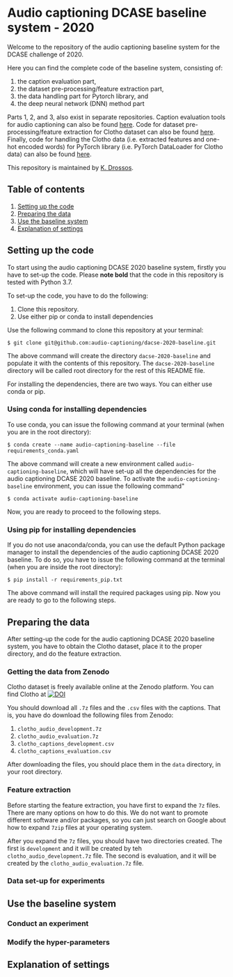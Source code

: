 # Audio captioning DCASE baseline system - 2020

Welcome to the repository of the audio captioning baseline system
for the DCASE challenge of 2020. 

Here you can find the complete code of the baseline system, consisting
of:  

  1. the caption evaluation part,
  2. the dataset pre-processing/feature extraction part,
  3. the data handling part for Pytorch library, and
  4. the deep neural network (DNN) method part
  
Parts 1, 2, and 3, also exist in separate repositories. Caption evaluation
tools for audio captioning can also be found
[here](https://github.com/audio-captioning/caption-evaluation-tools). 
Code for dataset pre-processing/feature extraction for Clotho dataset can
also be found [here](https://github.com/audio-captioning/clotho-dataloader).
Finally, code for handling the Clotho data (i.e. extracted features and 
one-hot encoded words) for PyTorch library (i.e. PyTorch DataLoader for
Clotho data) can also be found
[here](https://github.com/audio-captioning/clotho-dataloader).  

This repository is maintained by [K. Drossos](https://github.com/dr-costas). 


## Table of contents

  1. [Setting up the code](#setting-up-the-code)
  2. [Preparing the data](#preparing-the-data)
  3. [Use the baseline system](#use-the-baseline-system)
  5. [Explanation of settings](#explanation-of-settings)
  
## Setting up the code

To start using the audio captioning DCASE 2020 baseline system, firstly you
have to set-up the code. Please **note bold** that the code in this repository
is tested with Python 3.7.  

To set-up the code, you have to do the following: 

  1. Clone this repository.
  2. Use either pip or conda to install dependencies
  
Use the following command to clone this repository at your terminal:

````shell script
$ git clone git@github.com:audio-captioning/dacse-2020-baseline.git
````

The above command will create the directory `dacse-2020-baseline` and populate
it with the contents of this repository. The `dacse-2020-baseline` directory 
will be called root directory for the rest of this README file. 
  
For installing the dependencies, there are two ways. You can either use conda or
pip. 

### Using conda for installing dependencies

To use conda, you can issue the following command at your terminal (when you are 
in the root directory):

````shell script
$ conda create --name audio-captioning-baseline --file requirements_conda.yaml
````  

The above command will create a new environment called `audio-captioning-baseline`, which 
will have set-up all the dependencies for the audio captioning DCASE 2020 baseline.  To 
activate the `audio-captioning-baseline` environment, you can issue the following command"

````shell script
$ conda activate audio-captioning-baseline
```` 

Now, you are ready to proceed to the following steps. 

### Using pip for installing dependencies

If you do not use anaconda/conda, you can use the default Python package manager to install
the dependencies of the audio captioning DCASE 2020 baseline. To do so, you have to issue
the following command at the terminal (when you are inside the root directory): 

````shell script
$ pip install -r requirements_pip.txt
````

The above command will install the required packages using pip. Now you are ready to go
to the following steps. 

## Preparing the data

After setting-up the code for the audio captioning DCASE 2020 baseline system, you have to
obtain the Clotho dataset, place it to the proper directory, and do the feature extraction.  

### Getting the data from Zenodo

Clotho dataset is freely available online at the Zenodo platform. 
You can find Clotho at
[![DOI](https://zenodo.org/badge/DOI/10.5281/zenodo.3490684.svg)](https://doi.org/10.5281/zenodo.3490684)
 
You should download all `.7z` files and the `.csv` files with the captions. That is, you have
do download the following files from Zenodo: 

  1. `clotho_audio_development.7z`
  2. `clotho_audio_evaluation.7z`
  3. `clotho_captions_development.csv`  
  4. `clotho_captions_evaluation.csv`
  
After downloading the files, you should place them in the `data` directory, in your root directory.

### Feature extraction

Before starting the feature extraction, you have first to expand the `7z` files. There are many 
options on how to do this. We do not want to promote different software and/or packages, so you 
can just search on Google about how to expand `7zip` files at your operating system. 

After you expand the `7z` files, you should have two directories created. The first is 
`development` and it will be created by teh `clotho_audio_development.7z` file. The second
is evaluation, and it will be created by the `clotho_audio_evaluation.7z` file.  

### Data set-up for experiments

## Use the baseline system

### Conduct an experiment

### Modify the hyper-parameters

## Explanation of settings 

